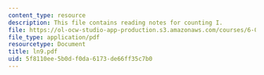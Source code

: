 ```yaml
---
content_type: resource
description: This file contains reading notes for counting I.
file: https://ol-ocw-studio-app-production.s3.amazonaws.com/courses/6-042j-mathematics-for-computer-science-fall-2005/5f8110ee5b0df0da6173de66ff35c7b0_ln9.pdf
file_type: application/pdf
resourcetype: Document
title: ln9.pdf
uid: 5f8110ee-5b0d-f0da-6173-de66ff35c7b0
---
```

